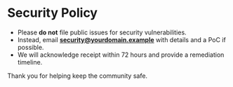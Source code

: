 # Security Policy

- Please **do not** file public issues for security vulnerabilities.
- Instead, email **security@yourdomain.example** with details and a PoC if possible.
- We will acknowledge receipt within 72 hours and provide a remediation timeline.

Thank you for helping keep the community safe.
